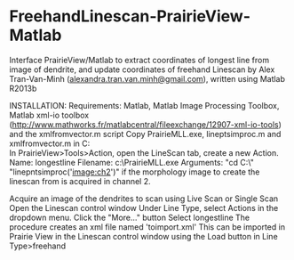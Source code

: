 FreehandLinescan-PrairieView-Matlab
===================================

Interface PrairieView/Matlab to extract coordinates of longest line from image of dendrite, and update coordinates of freehand Linescan
by Alex Tran-Van-Minh (alexandra.tran.van.minh@gmail.com), written using Matlab R2013b

INSTALLATION:
Requirements: Matlab, Matlab Image Processing Toolbox, Matlab xml-io toolbox (http://www.mathworks.fr/matlabcentral/fileexchange/12907-xml-io-tools)
and the xmlfromvector.m script
Copy PrairieMLL.exe, lineptsimproc.m and xmlfromvector.m in C:\
In PrairieView>Tools>Action, open the LineScan tab, create a new Action.
Name: longestline
Filename: c:\PrairieMLL.exe
Arguments: "cd C:\\" "linepntsimproc('<image:ch2>')" 
if the morphology image to create the linescan from is acquired in channel 2.

Acquire an image of the dendrites to scan using Live Scan or Single Scan
Open the Linescan control window
Under Line Type, select Actions in the dropdown menu. Click the "More..." button
Select longestline
The procedure creates an xml file named 'toimport.xml'
This can be imported in Prairie View in the Linescan control window using the Load button in Line Type>freehand
